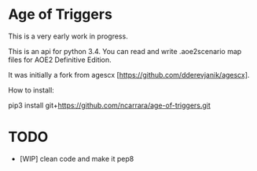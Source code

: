 # Age of Triggers

This is a very early work in progress.

This is an api for python 3.4. You can read and write .aoe2scenario map files for AOE2 Definitive Edition.

It was initially a fork from agescx [https://github.com/dderevjanik/agescx].

How to install:

pip3 install git+https://github.com/ncarrara/age-of-triggers.git


# TODO
- [WIP] clean code and make it pep8

